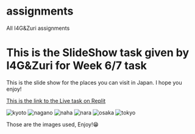 # assignments
All I4G&amp;Zuri assignments


<h1>This is the SlideShow task given by I4G&Zuri for Week 6/7 task</h1>

<p>This is the slide show for the places you can visit in Japan. I hope you enjoy!</p>

<a href="https://replit.com/@Franklivania/Carousel?v=1" target="_blank">This is the link to the Live task on Replit</a>

![kyoto](https://user-images.githubusercontent.com/49784088/200775141-4b41a736-baac-4f16-ab3d-b1b2365e76da.jpg)
![nagano](https://user-images.githubusercontent.com/49784088/200775168-01a5dfa9-d2b9-4aea-8cb1-d75164f8b825.jpg)
![naha](https://user-images.githubusercontent.com/49784088/200775174-1108600b-20e3-411d-9fbb-d7524cc135b4.jpg)
![nara](https://user-images.githubusercontent.com/49784088/200775180-606e90ba-406d-4c15-bb3f-1a8d09923497.jpg)
![osaka](https://user-images.githubusercontent.com/49784088/200775182-f4907a14-10df-45e6-9aba-d7cc66b6ba8b.jpg)
![tokyo](https://user-images.githubusercontent.com/49784088/200775196-b3b205eb-1393-44f9-a91f-b16a5ea374f9.jpg)

Those are the images used, Enjoy!😁
